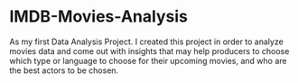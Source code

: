 # IMDB-Movies-Analysis
As my first Data Analysis Project. I created this project in order to  analyze movies data and come out with insights that may help producers to choose which type or language to choose for their upcoming movies, and who are the best actors to be chosen.
